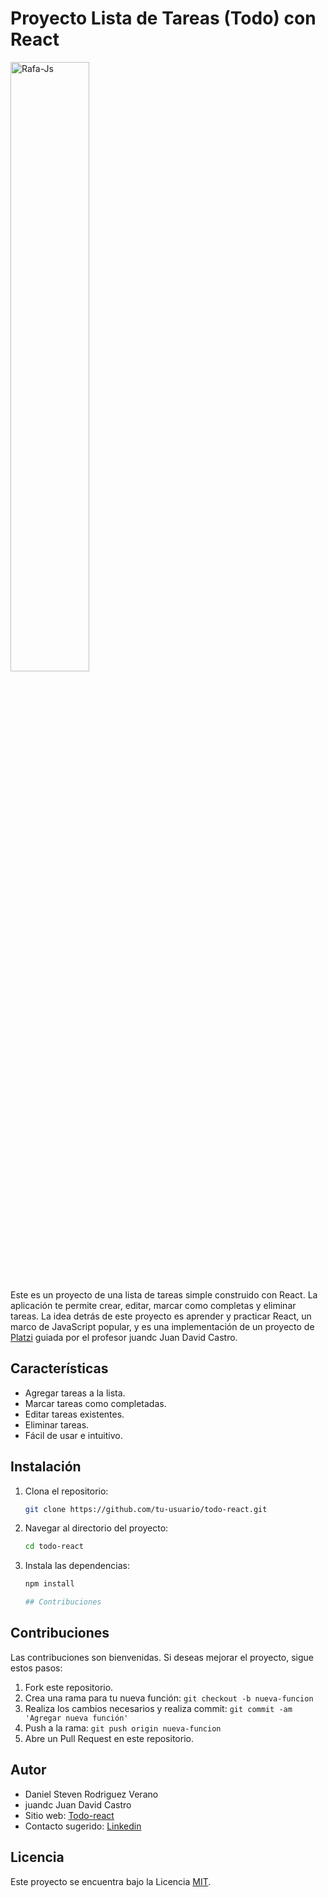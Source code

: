 # Proyecto Lista de Tareas (Todo) con React
<img align="center" alt="Rafa-Js" width="50%" src="https://github.com/DanielLenoz/todo_react/assets/98136538/dd0f3207-a569-4fe4-8dff-d47f8b46f53c">

Este es un proyecto de una lista de tareas simple construido con React. La aplicación te permite crear, editar, marcar como completas y eliminar tareas. La idea detrás de este proyecto es aprender y practicar React, un marco de JavaScript popular, y es una implementación de un proyecto de [Platzi](https://platzi.com/) guiada por el profesor juandc Juan David Castro.

## Características

- Agregar tareas a la lista.
- Marcar tareas como completadas.
- Editar tareas existentes.
- Eliminar tareas.
- Fácil de usar e intuitivo.

## Instalación

1. Clona el repositorio:

   ```bash
   git clone https://github.com/tu-usuario/todo-react.git
2. Navegar al directorio del proyecto:

   ```bash
   cd todo-react
3. Instala las dependencias:

   ```bash
   npm install

   ## Contribuciones
## Contribuciones

Las contribuciones son bienvenidas. Si deseas mejorar el proyecto, sigue estos pasos:

1. Fork este repositorio.
2. Crea una rama para tu nueva función: `git checkout -b nueva-funcion`
3. Realiza los cambios necesarios y realiza commit: `git commit -am 'Agregar nueva función'`
4. Push a la rama: `git push origin nueva-funcion`
5. Abre un Pull Request en este repositorio.


## Autor

- Daniel Steven Rodriguez Verano
- juandc Juan David Castro
- Sitio web: [Todo-react](https://daniellenoz.github.io/todo_react/)
- Contacto sugerido: [Linkedin](https://www.linkedin.com/in/daniel-steven-rodriguez-verano-417472241/)

## Licencia

Este proyecto se encuentra bajo la Licencia [MIT](LICENSE).
